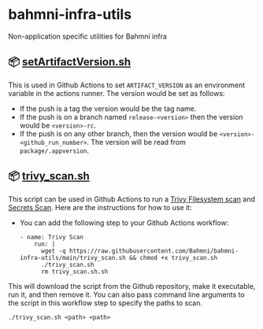 # bahmni-infra-utils
Non-application specific utilities for Bahmni infra

## 📦 [setArtifactVersion.sh](./setArtifactVersion.sh)

This is used in Github Actions to set `ARTIFACT_VERSION` as an environment variable in the actions runner.
The version would be set as follows:
- If the push is a tag the version would be the tag name.
- If the push is on a branch named `release-<version>` then the version would be `<version>-rc`.
- If the push is on any other branch, then the version would be `<version>-<github_run_number>`. The version will be read from `package/.appversion`.

## 📦 [trivy_scan.sh](./trivy_scan.sh)

This script can be used in Github Actions to run a [Trivy Filesystem scan](https://aquasecurity.github.io/trivy/v0.19.2/vulnerability/scanning/filesystem/) and [Secrets Scan](https://aquasecurity.github.io/trivy/v0.27.1/docs/secret/scanning/).
Here are the instructions for how to use it:
- You can add the following step to your Github Actions workflow:
    ```
    - name: Trivy Scan
        run: |
          wget -q https://raw.githubusercontent.com/Bahmni/bahmni-infra-utils/main/trivy_scan.sh && chmod +x trivy_scan.sh
          ./trivy_scan.sh
          rm trivy_scan.sh.sh
    ```
This will download the script from the Github repository, make it executable, run it, and then remove it. You can also pass command line arguments to the script in this workflow step to specify the paths to scan.
```
./trivy_scan.sh <path> <path> 
```
